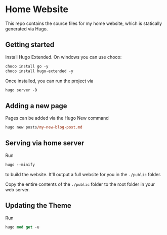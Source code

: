 # Home Website

This repo contains the source files for my home website, which is statically generated via Hugo.

## Getting started

Install Hugo Extended. On windows you can use choco:

```ps
choco install go -y
choco install hugo-extended -y
```

Once installed, you can run the project via 

```ps
hugo server -D
```

## Adding a new page

Pages can be added via the Hugo New command

```ps
hugo new posts/my-new-blog-post.md
```

## Serving via home server

Run 

```ps
hugo --minify
```

to build the website. It'll output a full website for you in the `./public` folder.

Copy the entire contents of the `./public` folder to the root folder in your web server.

## Updating the Theme

Run 

```ps
hugo mod get -u
```
